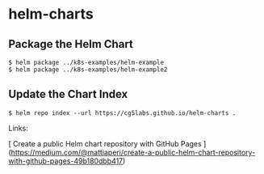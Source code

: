 # helm-charts

## Package the Helm Chart

```
$ helm package ../k8s-examples/helm-example
$ helm package ../k8s-examples/helm-example2
```

## Update the Chart Index

```
$ helm repo index --url https://cg5labs.github.io/helm-charts .
```

Links:

[ Create a public Helm chart repository with GitHub Pages ] (https://medium.com/@mattiaperi/create-a-public-helm-chart-repository-with-github-pages-49b180dbb417)

